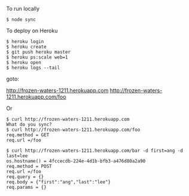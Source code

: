 To run locally
```
$ node sync
```

To deploy on Heroku
```
$ heroku login
$ heroku create
$ git push heroku master
$ heroku ps:scale web=1
$ heroku open
$ heroku logs --tail
```

goto:

http://frozen-waters-1211.herokuapp.com
http://frozen-waters-1211.herokuapp.com/foo

Or

```
$ curl http://frozen-waters-1211.herokuapp.com
What do you sync?
$ curl http://frozen-waters-1211.herokuapp.com/foo
req.method = GET
req.url =/foo

$ curl http://frozen-waters-1211.herokuapp.com/bar -d first=ang -d last=lee
os.hostname() = 4fccecdb-224e-4d1b-bfb3-a476d80a2a90
req.method = POST
req.url =/foo
req.query = {}
req.body = {"first":"ang","last":"lee"}
req.params = {}
```


